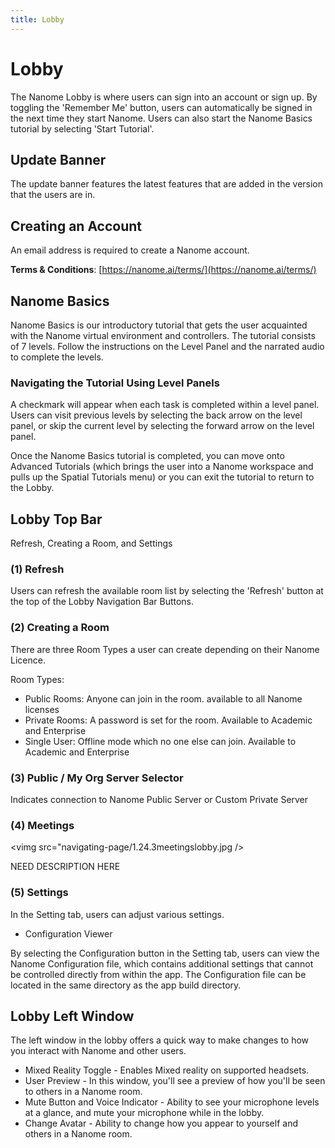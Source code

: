 ```yaml
---
title: Lobby
---
```


# Lobby

<vimg src="navigating-page/124loginscreen.jpg" />

The Nanome Lobby is where users can sign into an account or sign up. By toggling the 'Remember Me' button, users can automatically be signed in the next time they start Nanome. Users can also start the Nanome Basics tutorial by selecting 'Start Tutorial'.

## Update Banner

<vimg src="navigating-page/1243updatebanner.jpg" />

The update banner features the latest features that are added in the version that the users are in.

## Creating an Account

<vimg src="navigating-page/124accountcreation.jpg" />

An email address is required to create a Nanome account.

**Terms & Conditions**: [https://nanome.ai/terms/](https://nanome.ai/terms/)

## Nanome Basics

<vimg src="navigating-page/nanome_basics.png" />

Nanome Basics is our introductory tutorial that gets the user acquainted with the Nanome virtual environment and controllers. The tutorial consists of 7 levels. Follow the instructions on the Level Panel and the narrated audio to complete the levels.

### Navigating the Tutorial Using Level Panels

<vimg src="navigating-page/tutorial_task_panel.png" />

A checkmark will appear when each task is completed within a level panel. Users can visit previous levels by selecting the back arrow on the level panel, or skip the current level by selecting the forward arrow on the level panel.

<vimg src="navigating-page/nanome_basics_completed.png" />

Once the Nanome Basics tutorial is completed, you can move onto Advanced Tutorials (which brings the user into a Nanome workspace and pulls up the Spatial Tutorials menu) or you can exit the tutorial to return to the Lobby.

## Lobby Top Bar

Refresh, Creating a Room, and Settings

<vimg src="navigating-page/lobbytopbar1.24.3numbered.jpg" />

### (1) Refresh

Users can refresh the available room list by selecting the 'Refresh' button at the top of the Lobby Navigation Bar Buttons.

### (2) Creating a Room

<vimg src="navigating-page/createroom.jpg" />

There are three Room Types a user can create depending on their Nanome Licence.

Room Types:

- Public Rooms: Anyone can join in the room. available to all Nanome licenses
- Private Rooms: A password is set for the room. Available to Academic and Enterprise
- Single User: Offline mode which no one else can join. Available to Academic and Enterprise

### (3) Public / My Org Server Selector

Indicates connection to Nanome Public Server or Custom Private Server

### (4) Meetings 

<vimg src="navigating-page/1.24.3meetingslobby.jpg />

NEED DESCRIPTION HERE

### (5) Settings

<vimg src="navigating-page/lobbysettings.jpg" />

In the Setting tab, users can adjust various settings.

- Configuration Viewer

By selecting the Configuration button in the Setting tab, users can view the Nanome Configuration file, which contains additional settings that cannot be controlled directly from within the app. The Configuration file can be located in the same directory as the app build directory.

<vimg src="navigating-page/Lobby-ConfigurationViewer.jpg" />

## Lobby Left Window

<vimg src="navigating-page/1243lobbyleftwindow.jpg" />

The left window in the lobby offers a quick way to make changes to how you interact with Nanome and other users.

- Mixed Reality Toggle - Enables Mixed reality on supported headsets. 
- User Preview - In this window, you'll see a preview of how you'll be seen to others in a Nanome room.
- Mute Button and Voice Indicator - Ability to see your microphone levels at a glance, and mute your microphone while in the lobby.
- Change Avatar - Ability to change how you appear to yourself and others in a Nanome room.
